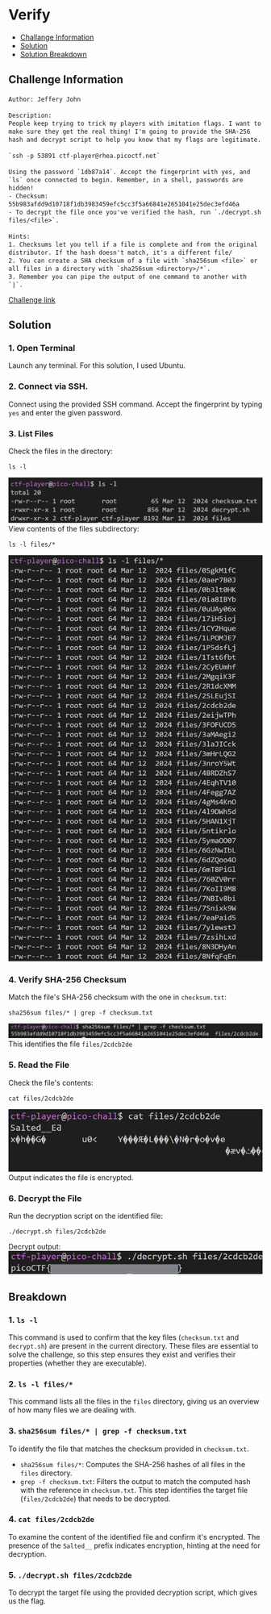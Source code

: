 # Verify

- [Challange Information](#challenge-information)
- [Solution](#solution)
- [Solution Breakdown](#breakdown)

## Challenge Information
```
Author: Jeffery John

Description:
People keep trying to trick my players with imitation flags. I want to make sure they get the real thing! I'm going to provide the SHA-256 hash and decrypt script to help you know that my flags are legitimate.

`ssh -p 53891 ctf-player@rhea.picoctf.net`

Using the password `1db87a14`. Accept the fingerprint with yes, and `ls` once connected to begin. Remember, in a shell, passwords are hidden!
- Checksum: 55b983afdd9d10718f1db3983459efc5cc3f5a66841e2651041e25dec3efd46a
- To decrypt the file once you've verified the hash, run `./decrypt.sh files/<file>`.

Hints:
1. Checksums let you tell if a file is complete and from the original distributor. If the hash doesn't match, it's a different file/
2. You can create a SHA checksum of a file with `sha256sum <file>` or all files in a directory with `sha256sum <directory>/*`.
3. Remember you can pipe the output of one command to another with `|`.
```
[Challenge link](https://play.picoctf.org/practice/challenge/450)
## Solution
### 1. Open Terminal
Launch any terminal. For this solution, I used Ubuntu.
### 2. Connect via SSH.
Connect using the provided SSH command. Accept the fingerprint by typing `yes` and enter the given password.
### 3. List Files
Check the files in the directory:
```
ls -l
```
![alt text](images/image.png)
View contents of the files subdirectory:
```
ls -l files/*
```
![alt text](images/image-1.png)
### 4. Verify SHA-256 Checksum
Match the file's SHA-256 checksum with the one in `checksum.txt`:
```
sha256sum files/* | grep -f checksum.txt
```
![alt text](images/image-2.png)
This identifies the file `files/2cdcb2de`
### 5. Read the File
Check the file's contents:
```
cat files/2cdcb2de
```
![alt text](images/image-3.png)
Output indicates the file is encrypted.
### 6.  Decrypt the File
Run the decryption script on the identified file:
```
./decrypt.sh files/2cdcb2de
```
Decrypt output:
![alt text](images/image-4.png)
## Breakdown
### 1. `ls -l`
This command is used to confirm that the key files (`checksum.txt` and `decrypt.sh`) are present in the current directory. These files are essential to solve the challenge, so this step ensures they exist and verifies their properties (whether they are executable).
### 2. `ls -l files/*`
This command lists all the files in the `files` directory, giving us an overview of how many files we are dealing with.
### 3. `sha256sum files/* | grep -f checksum.txt`
To identify the file that matches the checksum provided in `checksum.txt`.
- `sha256sum files/*`: Computes the SHA-256 hashes of all files in the `files` directory.
- `grep -f checksum.txt`: Filters the output to match the computed hash with the reference in `checksum.txt`.
This step identifies the target file (`files/2cdcb2de`) that needs to be decrypted.
### 4. `cat files/2cdcb2de`
To examine the content of the identified file and confirm it's encrypted. The presence of the `Salted__` prefix indicates encryption, hinting at the need for decryption.
### 5. `./decrypt.sh files/2cdcb2de`
To decrypt the target file using the provided decryption script, which gives us the flag.